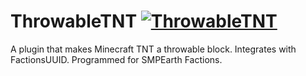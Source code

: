 # ThrowableTNT [![ThrowableTNT](https://github.com/CodeTheDev/ThrowableTNT/actions/workflows/throwabletnt-build.yml/badge.svg)](https://github.com/CodeTheDev/ThrowableTNT/actions/workflows/throwabletnt-build.yml)
A plugin that makes Minecraft TNT a throwable block. Integrates with FactionsUUID. Programmed for SMPEarth Factions.
